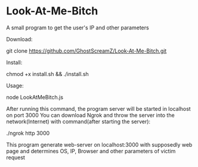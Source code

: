 # Look-At-Me-Bitch
A small program to get the user's IP and other parameters

Download:

git clone https://github.com/GhostScreamZ/Look-At-Me-Bitch.git

Install:

chmod +x install.sh &&
./install.sh

Usage:

node LookAtMeBitch.js

After running this command, the program server will be started in localhost on port 3000
You can download Ngrok and throw the server into the network(Internet) with command(after starting the server):

./ngrok http 3000

This program generate web-server on localhost:3000 with supposedly web page and determines OS, IP, Browser and other parameters of victim request

